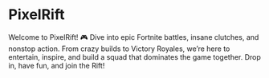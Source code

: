 # PixelRift
Welcome to PixelRift! 🎮 Dive into epic Fortnite battles, insane clutches, and nonstop action. From crazy builds to Victory Royales, we’re here to entertain, inspire, and build a squad that dominates the game together. Drop in, have fun, and join the Rift!
